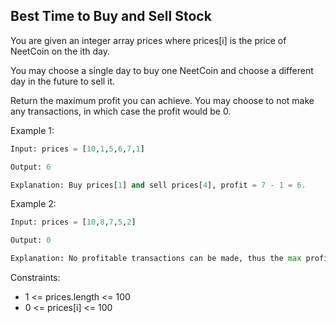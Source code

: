 ## Best Time to Buy and Sell Stock

You are given an integer array prices where prices[i] is the price of NeetCoin on the ith day.

You may choose a single day to buy one NeetCoin and choose a different day in the future to sell it.

Return the maximum profit you can achieve. You may choose to not make any transactions, in which case the profit would be 0.

Example 1:

```py
Input: prices = [10,1,5,6,7,1]

Output: 6

Explanation: Buy prices[1] and sell prices[4], profit = 7 - 1 = 6.
```

Example 2:

```py
Input: prices = [10,8,7,5,2]

Output: 0

Explanation: No profitable transactions can be made, thus the max profit is 0.
```

Constraints:

- 1 <= prices.length <= 100
- 0 <= prices[i] <= 100
